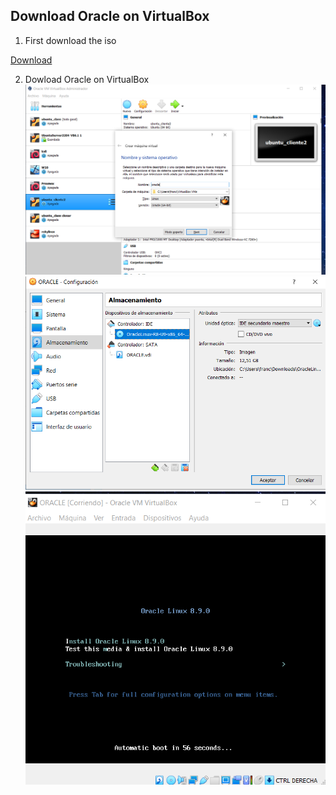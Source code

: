## Download Oracle on VirtualBox
1. First download the iso

  [Download](https://yum.oracle.com/ISOS/OracleLinux/OL8/u9/x86_64/OracleLinux-R8-U9-x86_64-dvd.iso)
  
 2. Dowload Oracle on VirtualBox
  ![1](img/Cap1.png)
  ![1](img/Cap2.png)
  ![1](img/Cap3.png)
